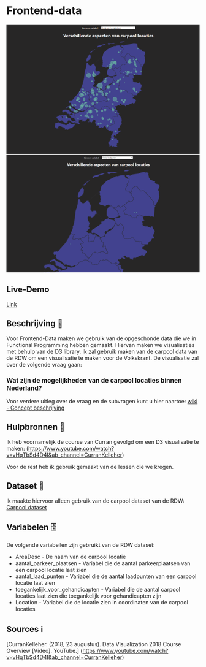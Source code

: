 # Frontend-data
   ![Visu 1](https://github.com/lamartm/frontend-data/blob/master/images/visu%201.PNG)
   ![Visu 2](https://github.com/lamartm/frontend-data/blob/master/images/visu%202.PNG)
   
## Live-Demo
[Link](https://lamartm.github.io/frontend-data/)
   
## Beschrijving 📖
Voor Frontend-Data maken we gebruik van de opgeschonde data die we in Functional Programming hebben gemaakt. Hiervan maken we visualisaties met behulp van de D3 library.
Ik zal gebruik maken van de carpool data van de RDW om een visualisatie te maken voor de Volkskrant. De visualisatie zal over de volgende vraag gaan:

### Wat zijn de mogelijkheden van de carpool locaties binnen Nederland?

Voor verdere uitleg over de vraag en de subvragen kunt u hier naartoe:
[wiki -  Concept beschrijving](google.com)

## Hulpbronnen 🦮
Ik heb voornamelijk de course van Curran gevolgd om een D3 visualisatie te maken: 
(https://www.youtube.com/watch?v=vHqTbSd4D4I&ab_channel=CurranKelleher)

Voor de rest heb ik gebruik gemaakt van de lessen die we kregen.

## Dataset 💽
Ik maakte hiervoor alleen gebruik van de carpool dataset van de RDW:
[Carpool dataset](https://opendata.rdw.nl/Parkeren/GEO-Carpool/9c54-cmfx)

## Variabelen 🗄️

De volgende variabellen zijn gebruikt van de RDW dataset:

- AreaDesc - De naam van de carpool locatie
- aantal_parkeer_plaatsen - Variabel die de aantal parkeerplaatsen van een carpool locatie laat zien
- aantal_laad_punten - Variabel die de aantal laadpunten van een carpool locatie laat zien
- toegankelijk_voor_gehandicapten - Variabel die de aantal carpool locaties laat zien die toegankelijk voor gehandicapten zijn
- Location -  Variabel die de locatie zien in coordinaten van de carpool locaties

## Sources ℹ️
[CurranKelleher. (2018, 23 augustus). Data Visualization 2018 Course Overview [Video]. YouTube.]
(https://www.youtube.com/watch?v=vHqTbSd4D4I&ab_channel=CurranKelleher)
